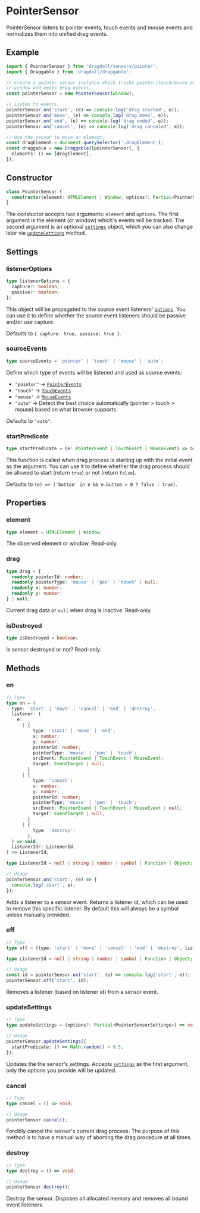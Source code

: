 # PointerSensor

PointerSensor listens to pointer events, touch events and mouse events and normalizes them into unified drag events.

## Example

```ts
import { PointerSensor } from 'dragdoll/sensors/pointer';
import { Draggable } from 'dragdoll/draggable';

// Create a pointer sensor instance which tracks pointer/touch/mouse events in
// window and emits drag events.
const pointerSensor = new PointerSensor(window);

// Listen to events.
pointerSensor.on('start', (e) => console.log('drag started', e));
pointerSensor.on('move', (e) => console.log('drag move', e));
pointerSensor.on('end', (e) => console.log('drag ended', e));
pointerSensor.on('cancel', (e) => console.log('drag canceled', e));

// Use the sensor to move an element.
const dragElement = document.querySelector('.dragElement');
const draggable = new Draggable([pointerSensor], {
  elements: () => [dragElement],
});
```

## Constructor

```ts
class PointerSensor {
  constructor(element: HTMLElement | Window, options?: Partial<PointerSensorSettings>) {}
}
```

The constuctor accepts two arguments: `element` and `options`. The first argument is the element (or window) which's events will be tracked. The second argument is an optional [`settings`](#settings) object, which you can also change later via [`updateSettings`](#updatesettings) method.

## Settings

### listenerOptions

```ts
type listenerOptions = {
  capture?: boolean;
  passive?: boolean;
};
```

This object will be propagated to the source event listeners' [`options`](https://developer.mozilla.org/en-US/Web/API/EventTarget/addEventListener). You can use it to define whether the source event listeners should be passive and/or use capture.

Defaults to `{ capture: true, passive: true }`.

### sourceEvents

```ts
type sourceEvents = 'pointer' | 'touch' | 'mouse' | 'auto';
```

Define which type of events will be listened and used as source events:

- `"pointer"` -> [`PointerEvents`](https://developer.mozilla.org/en-US/Web/API/PointerEvent)
- `"touch"` -> [`TouchEvents`](https://developer.mozilla.org/en-US/Web/API/TouchEvent)
- `"mouse"` -> [`MouseEvents`](https://developer.mozilla.org/en-US/Web/API/MouseEvent)
- `"auto"` -> Detect the best choice automatically (pointer > touch > mouse) based on what browser supports.

Defaults to `"auto"`.

### startPredicate

```ts
type startPredicate = (e: PointerEvent | TouchEvent | MouseEvent) => boolean;
```

This function is called when drag process is starting up with the initial event as the argument. You can use it to define whether the drag process should be allowed to start (return `true`) or not (return `false`).

Defaults to `(e) => ('button' in e && e.button > 0 ? false : true)`.

## Properties

### element

```ts
type element = HTMLElement | Window;
```

The observed element or window. Read-only.

### drag

```ts
type drag = {
  readonly pointerId: number;
  readonly pointerType: 'mouse' | 'pen' | 'touch' | null;
  readonly x: number;
  readonly y: number;
} | null;
```

Current drag data or `null` when drag is inactive. Read-only.

### isDestroyed

```ts
type isDestroyed = boolean;
```

Is sensor destroyed or not? Read-only.

## Methods

### on

```ts
// Type
type on = (
  type: 'start' | 'move' | 'cancel' | 'end' | 'destroy',
  listener: (
    e:
      | {
          type: 'start' | 'move' | 'end';
          x: number;
          y: number;
          pointerId: number;
          pointerType: 'mouse' | 'pen' | 'touch';
          srcEvent: PointerEvent | TouchEvent | MouseEvent;
          target: EventTarget | null;
        }
      | {
          type: 'cancel';
          x: number;
          y: number;
          pointerId: number;
          pointerType: 'mouse' | 'pen' | 'touch';
          srcEvent: PointerEvent | TouchEvent | MouseEvent | null;
          target: EventTarget | null;
        }
      | {
          type: 'destroy';
        },
  ) => void,
  listenerId?: ListenerId,
) => ListenerId;

type ListenerId = null | string | number | symbol | Function | Object;

// Usage
pointerSensor.on('start', (e) => {
  console.log('start', e);
});
```

Adds a listener to a sensor event. Returns a listener id, which can be used to remove this specific listener. By default this will always be a symbol unless manually provided.

### off

```ts
// Type
type off = (type: 'start' | 'move' | 'cancel' | 'end' | 'destroy', listenerId: ListenerId) => void;

type ListenerId = null | string | number | symbol | Function | Object;

// Usage
const id = pointerSensor.on('start', (e) => console.log('start', e));
pointerSensor.off('start', id);
```

Removes a listener (based on listener id) from a sensor event.

### updateSettings

```ts
// Type
type updateSettings = (options?: Partial<PointerSensorSettings>) => void;

// Usage
pointerSensor.updateSettings({
  startPredicate: () => Math.random() > 0.5,
});
```

Updates the the sensor's settings. Accepts [`settings`](#settings) as the first argument, only the options you provide will be updated.

### cancel

```ts
// Type
type cancel = () => void;

// Usage
pointerSensor.cancel();
```

Forcibly cancel the sensor's current drag process. The purpose of this method is to have a manual way of aborting the drag procedure at all times.

### destroy

```ts
// Type
type destroy = () => void;

// Usage
pointerSensor.destroy();
```

Destroy the sensor. Disposes all allocated memory and removes all bound event listeners.
